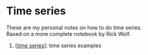 # Time series

These are my personal notes on how to do time series.   
Based on a more complete notebook by Rick Wolf.    


1. [<a href="https://github.com/trangel/Data-Science/blob/master/time-series/time series.ipynb">time series</a>]: time series examples

